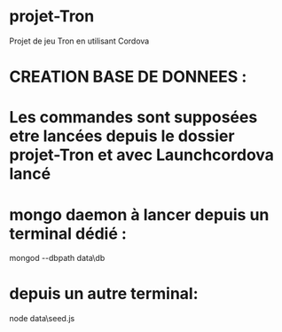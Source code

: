 # projet-Tron
Projet de jeu Tron en utilisant Cordova

# CREATION BASE DE DONNEES :
# Les commandes sont supposées etre lancées depuis le dossier projet-Tron et avec Launchcordova lancé
# mongo daemon à lancer depuis un terminal dédié :
mongod --dbpath data\db
# depuis un autre terminal:
node data\seed.js  